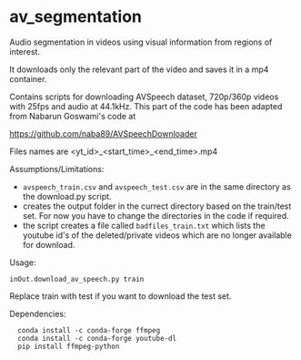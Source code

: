 # av_segmentation
Audio segmentation in videos using visual information from regions of interest. 

It downloads only the relevant part of the video and saves it in a mp4 container.

Contains scripts for downloading AVSpeech dataset, 720p/360p videos with 25fps and audio at 44.1kHz. 
This part of the code has been adapted from Nabarun Goswami's code at

https://github.com/naba89/AVSpeechDownloader

Files names are <yt_id>\_<start_time>\_<end_time>.mp4

Assumptions/Limitations: 
  - `avspeech_train.csv` and `avspeech_test.csv` are in the same directory as the download.py script.
  - creates the output folder in the currect directory based on the train/test set. For now you have to change the directories in the code if required.
  - the script creates a file called `badfiles_train.txt` which lists the youtube id's of the deleted/private videos which are no longer available for download.
  
Usage:
  ```
  inOut.download_av_speech.py train
  ```
Replace train with test if you want to download the test set.

Dependencies:
```
  conda install -c conda-forge ffmpeg
  conda install -c conda-forge youtube-dl
  pip install ffmpeg-python
```
